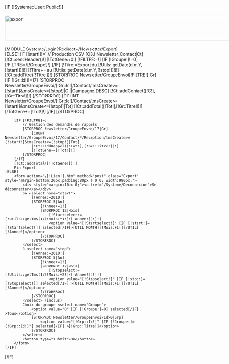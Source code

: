 [IF [!Systeme::User::Public!]]
	<div style="display:block;width:100%;" >
		<div id="Entete" style="display:block;margin:20px auto auto auto;width:980px;">
			<a href="/" title="Revenir à la page d'accueil">
				<img src="/Skins/Intranet/Img/defaut.jpg" width="980" height="80" 
				alt="export" title="export" />
			</a>
		</div>
		<div id="Contenu" style="display:block;margin:20px auto auto auto;width:980px;">
			[MODULE Systeme/Login?Redirect=/Newsletter/Export]
		</div>
	</div>
[ELSE]
	[IF [!start!]!=]
		// Production CSV
		[OBJ Newsletter|Contact|Ct]
		[!Ct::sendHeader()!]
	 	[!TotGene:=0!]
	 	[!FILTRE:=!]
	 	[IF [!Groupe!]!=0]
	 		[!FILTRE:=/[!Groupe!]!]
	 	[/IF]
	 	[!Titre:=Export du [!Utils::getDate(d.m.Y,[!start!])!]!]
	 	[!Titre+= au [!Utils::getDate(d.m.Y,[!stop!])!]!]
	 	[!Ct::addTitre([!Titre!])!] 
		[STORPROC Newsletter/GroupeEnvoi[!FILTRE!]|Gr]
			[IF [!Gr::Id!]!=17]
				[STORPROC Newsletter/GroupeEnvoi/[!Gr::Id!]/Contact/tmsCreate>=[!start!]&tmsCreate<=[!stop!]|C|||Campagne|DESC]
					[!Ct::addContact([!C!],[!Gr::Titre!])!] 
				[/STORPROC]
				[COUNT Newsletter/GroupeEnvoi/[!Gr::Id!]/Contact/tmsCreate>=[!start!]&tmsCreate<=[!stop!]|Tot] 
				[!Ct::addTotal([!Tot!],[!Gr::Titre!])!]
				[!TotGene+=[!Tot!]!]
			[/IF]
		[/STORPROC]
		
		[IF [!FILTRE]=]
			// Gestion des demandes de rappels		
			[STORPROC Newsletter/GroupeEnvoi/17|Gr]
				[COUNT Newsletter/GroupeEnvoi/17/Contact/*/Reception/tmsCreate>=[!start!]&tmsCreate<=[!stop!]|Tot]
				[!Ct::addRappel([!Tot!],[!Gr::Titre!])!]
				[!TotGene+=[!Tot!]!]
			[/STORPROC] 
		[/IF]
		[!Ct::addTotal([!TotGene!])!]
		Fin Export
	[ELSE]
		<form action="/[!Lien!].htm" method="post" class="Export" style="margin-bottom:20px;padding:80px 0 0 0; width:980px;">
			<div style="margin:10px 0;"><a href="/Systeme/Deconnexion">Se déconnecter</a></div>
			De <select name="start">
				[!Annee:=2010!]
				[STORPROC 5|An]
					[!Annee+=1!]
					[STORPROC 12|Mois]
						[!Startselect:=[!Utils::getTms(1/[!Mois:+1!]/[!Annee!])!]!]
						<option value="[!Startselect!]" [IF [!start:]=[!Startselect!]] selected[/IF]>[UTIL MONTH][!Mois:+1!][/UTIL] [!Annee!]</option>
					[/STORPROC]
				[/STORPROC]
			</select>
			à <select name="stop">
				[!Annee:=2010!]
				[STORPROC 5|An]
					[!Annee+=1!]
					[STORPROC 12|Mois]
						[!Stopselect:=[!Utils::getTms(1/[!Mois:+2!]/[!Annee!])!]!]
						<option value="[!Stopselect!]" [IF [!stop:]=[!Stopselect!]] selected[/IF] >[UTIL MONTH][!Mois:+1!][/UTIL] [!Annee!]</option>
					[/STORPROC]
				[/STORPROC]
			</select> (inclus)
			Choix du groupe <select name="Groupe">
				<option value="0" [IF [!Groupe:]=0] selected[/IF] >Tous</option>
				[STORPROC Newsletter/GroupeEnvoi/Id>0|Grp]
					<option value="[!Grp::Id!]" [IF [!Groupe:]=[!Grp::Id!]"] selected[/IF] >[!Grp::Titre!]</option>
				[/STORPROC]
			</select>
			<button type="submit">OK</button>
		</form>
	[/IF]
[/IF]

		
		
